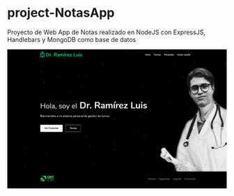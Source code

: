 # project-NotasApp
Proyecto de Web App de Notas realizado en NodeJS con ExpressJS, Handlebars y MongoDB como base de datos

![Index](https://github.com/juaniarguello/ort-1-2-pnt1-mvc-CentroDeTurnos/blob/master/index.png)

